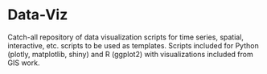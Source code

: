 # Data-Viz
Catch-all repository of data visualization scripts for time series, spatial, interactive, etc. scripts to be used as templates. Scripts included for Python (plotly, matplotlib, shiny) and R (ggplot2) with visualizations included from GIS work.
